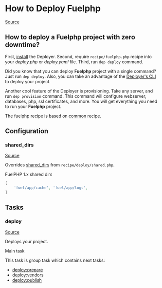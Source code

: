 <!-- DO NOT EDIT THIS FILE! -->
<!-- Instead edit recipe/fuelphp.php -->
<!-- Then run bin/docgen -->

# How to Deploy Fuelphp

[Source](/recipe/fuelphp.php)

## How to deploy a Fuelphp project with zero downtime?

First, [install](/docs/installation.md) the Deployer. 
Second, require `recipe/fuelphp.php` recipe into your _deploy.php_ or _deploy.yaml_ file.
Third, run `dep deploy` command.

Did you know that you can deploy **Fuelphp** project with a single command? Just run `dep deploy`.
Also, you can take an advantage of the [Deployer's CLI](/docs/cli.md) to deploy your project.

Another cool feature of the Deployer is provisioning. Take any server, and run `dep provision` command.
This command will configure webserver, databases, php, ssl certificates, and more. 
You will get everything you need to run your **Fuelphp** project.

The fuelphp recipe is based on [common](/docs/recipe/common.md) recipe.

## Configuration
### shared_dirs
[Source](https://github.com/deployphp/deployer/blob/master/recipe/fuelphp.php#L9)

Overrides [shared_dirs](/docs/recipe/deploy/shared.md#shared_dirs) from `recipe/deploy/shared.php`.

FuelPHP 1.x shared dirs

```php title="Default value"
[
    'fuel/app/cache', 'fuel/app/logs',
]
```



## Tasks

### deploy
[Source](https://github.com/deployphp/deployer/blob/master/recipe/fuelphp.php#L17)

Deploys your project.

Main task


This task is group task which contains next tasks:
* [deploy:prepare](/docs/recipe/common.md#deployprepare)
* [deploy:vendors](/docs/recipe/deploy/vendors.md#deployvendors)
* [deploy:publish](/docs/recipe/common.md#deploypublish)


